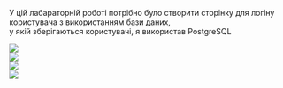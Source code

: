 У цій лабараторній роботі потрібно було створити сторінку для логіну користувача з використанням бази даних,  
у якій зберігаються користувачі, я використав PostgreSQL  

![](https://github.com/chugaister228/spring-university-practise/blob/main/laba28/readmeimages/1.png)  
![](https://github.com/chugaister228/spring-university-practise/blob/main/laba28/readmeimages/2.png)  
![](https://github.com/chugaister228/spring-university-practise/blob/main/laba28/readmeimages/3.png)  
![](https://github.com/chugaister228/spring-university-practise/blob/main/laba28/readmeimages/4.png)  
